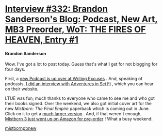 # [Interview #332: Brandon Sanderson's Blog: Podcast, New Art, MB3 Preorder, WoT: THE FIRES OF HEAVEN, Entry #1](https://www.theoryland.com/intvmain.php?i=332#1)

#### Brandon Sanderson

Wow. I've got a lot to post today. Guess that's what I get for not blogging for four days.

First, a
[new Podcast is up over at Writing Excuses](http://www.writingexcuses.com/)
. And, speaking of podcasts,
[I did an interview with Adventures in Sci Fi](http://www.adventuresinscifipublishing.com/)
, which you can hear on their website.

LTUE was fun; much thanks to everyone who came to see me and who got their books signed. Over the weekend, we also got initial cover art for the new
*Mistborn: The Final Empire*
paperback which is coming out in June. Click on it to get a
[much larger version](http://www.brandonsanderson.com/graphics/mistbornpbnew.jpg)
. And, if that weren't enough,
[Mistborn 3 just went up on Amazon for pre-order](http://www.amazon.com/HERO-AGES-Mistborn-Brandon-Sanderson/dp/0765316897/ref=pd_bbs_sr_1?ie=UTF8&s=books&qid=1203364445&sr=8-1)
! What a busy weekend.

[mistbornpbnew](http://www.brandonsanderson.com/graphics/mistbornpbnew.jpg)

